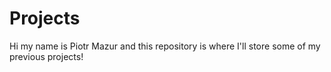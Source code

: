 # Projects
Hi my name is Piotr Mazur and this repository is where I'll store some of my previous projects!
